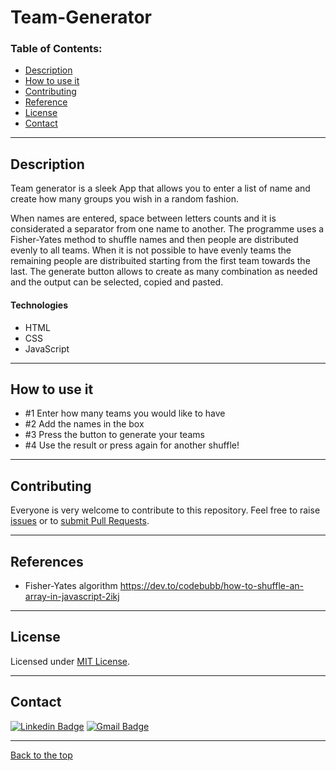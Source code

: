 # Team-Generator



### Table of Contents:

- [Description](#description)
- [How to use it](#how-to-use-it)
- [Contributing](#contributing)
- [Reference](#reference)
- [License](#license)
- [Contact](#contact)

---
## Description

Team generator is a sleek App that allows you to enter a list of name and create how many groups you wish in a random fashion.

When names are entered, space between letters counts and it is considerated a separator from one name to another.
The programme uses a Fisher-Yates method to shuffle names and then people are distributed evenly to all teams. When it is not possible to have evenly teams the remaining people are distribuited starting from the first team towards the last.
The generate button allows to create as many combination as needed and the output can be selected, copied and pasted.




#### Technologies
- HTML
- CSS
- JavaScript

---

## How to use it
- #1 Enter how many teams you would like to have
- #2 Add the names in the box
- #3 Press the button to generate your teams
- #4 Use the result or press again for another shuffle!

---

## Contributing
Everyone is very welcome to contribute to this repository. Feel free to raise [issues](https://github.com/mrmatteorusso/Team-Generator/issues) or to [submit Pull Requests](https://github.com/mrmatteorusso/Team-Generator/pulls).

---

## References
- Fisher-Yates algorithm
https://dev.to/codebubb/how-to-shuffle-an-array-in-javascript-2ikj

---

## License
Licensed under [MIT License](http://opensource.org/licenses/MIT).

---

## Contact
[![Linkedin Badge](https://img.shields.io/badge/-Matteo_Russo-blue?style=flat-square&logo=Linkedin&logoColor=white&link=https://www.linkedin.com/in/mrmatteorusso//)](https://www.linkedin.com/in/mrmatteorusso/) [![Gmail Badge](https://img.shields.io/badge/-mrmatteorusso@gmail.com-c14438?style=flat-square&logo=Gmail&logoColor=white&link=mailto:mrmatteorusso@gmail.com)](mailto:mrmatteorusso@gmail.com)

---

[Back to the top](#team-generator)
